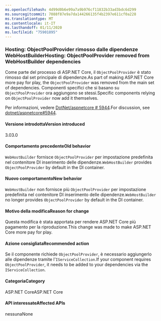 ```yaml
---
ms.openlocfilehash: 4d99d0b6e99a7a9b976cf11832b33ad3bdc6d299
ms.sourcegitcommit: 7088f87e9a7da144266135f4b2397e611cf0a228
ms.translationtype: MT
ms.contentlocale: it-IT
ms.lasthandoff: 01/11/2020
ms.locfileid: "75901895"
---
```

### <a name="hosting-objectpoolprovider-removed-from-webhostbuilder-dependencies"></a><span data-ttu-id="a0e17-101">Hosting: ObjectPoolProvider rimosso dalle dipendenze WebHostBuilder</span><span class="sxs-lookup"><span data-stu-id="a0e17-101">Hosting: ObjectPoolProvider removed from WebHostBuilder dependencies</span></span>

<span data-ttu-id="a0e17-102">Come parte del processo di ASP.NET Core, il `ObjectPoolProvider` è stato rimosso dal set principale di dipendenze.</span><span class="sxs-lookup"><span data-stu-id="a0e17-102">As part of making ASP.NET Core more pay for play, the `ObjectPoolProvider` was removed from the main set of dependencies.</span></span> <span data-ttu-id="a0e17-103">Componenti specifici che si basano su `ObjectPoolProvider` ora aggiungono se stessi.</span><span class="sxs-lookup"><span data-stu-id="a0e17-103">Specific components relying on `ObjectPoolProvider` now add it themselves.</span></span>

<span data-ttu-id="a0e17-104">Per informazioni, vedere [DotNet/aspnetcore # 5944](https://github.com/dotnet/aspnetcore/issues/5944).</span><span class="sxs-lookup"><span data-stu-id="a0e17-104">For discussion, see [dotnet/aspnetcore#5944](https://github.com/dotnet/aspnetcore/issues/5944).</span></span>

#### <a name="version-introduced"></a><span data-ttu-id="a0e17-105">Versione introdotta</span><span class="sxs-lookup"><span data-stu-id="a0e17-105">Version introduced</span></span>

<span data-ttu-id="a0e17-106">3.0</span><span class="sxs-lookup"><span data-stu-id="a0e17-106">3.0</span></span>

#### <a name="old-behavior"></a><span data-ttu-id="a0e17-107">Comportamento precedente</span><span class="sxs-lookup"><span data-stu-id="a0e17-107">Old behavior</span></span>

<span data-ttu-id="a0e17-108">`WebHostBuilder` fornisce `ObjectPoolProvider` per impostazione predefinita nel contenitore DI inserimento delle dipendenze.</span><span class="sxs-lookup"><span data-stu-id="a0e17-108">`WebHostBuilder` provides `ObjectPoolProvider` by default in the DI container.</span></span>

#### <a name="new-behavior"></a><span data-ttu-id="a0e17-109">Nuovo comportamento</span><span class="sxs-lookup"><span data-stu-id="a0e17-109">New behavior</span></span>

<span data-ttu-id="a0e17-110">`WebHostBuilder` non fornisce più `ObjectPoolProvider` per impostazione predefinita nel contenitore DI inserimento delle dipendenze.</span><span class="sxs-lookup"><span data-stu-id="a0e17-110">`WebHostBuilder` no longer provides `ObjectPoolProvider` by default in the DI container.</span></span>

#### <a name="reason-for-change"></a><span data-ttu-id="a0e17-111">Motivo della modifica</span><span class="sxs-lookup"><span data-stu-id="a0e17-111">Reason for change</span></span>

<span data-ttu-id="a0e17-112">Questa modifica è stata apportata per rendere ASP.NET Core più pagamento per la riproduzione.</span><span class="sxs-lookup"><span data-stu-id="a0e17-112">This change was made to make ASP.NET Core more pay for play.</span></span>

#### <a name="recommended-action"></a><span data-ttu-id="a0e17-113">Azione consigliata</span><span class="sxs-lookup"><span data-stu-id="a0e17-113">Recommended action</span></span>

<span data-ttu-id="a0e17-114">Se il componente richiede `ObjectPoolProvider`, è necessario aggiungerlo alle dipendenze tramite l'`IServiceCollection`.</span><span class="sxs-lookup"><span data-stu-id="a0e17-114">If your component requires `ObjectPoolProvider`, it needs to be added to your dependencies via the `IServiceCollection`.</span></span>

#### <a name="category"></a><span data-ttu-id="a0e17-115">Categoria</span><span class="sxs-lookup"><span data-stu-id="a0e17-115">Category</span></span>

<span data-ttu-id="a0e17-116">ASP.NET Core</span><span class="sxs-lookup"><span data-stu-id="a0e17-116">ASP.NET Core</span></span>

#### <a name="affected-apis"></a><span data-ttu-id="a0e17-117">API interessate</span><span class="sxs-lookup"><span data-stu-id="a0e17-117">Affected APIs</span></span>

<span data-ttu-id="a0e17-118">nessuna</span><span class="sxs-lookup"><span data-stu-id="a0e17-118">None</span></span>

<!-- 

#### Affected APIs

Not detectable via API analysis

-->
